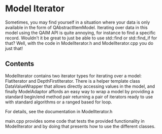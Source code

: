 # Model Iterator

Sometimes, you may find yourself in a situation where your data is only available in the form of QAbstractItemModel. Iterating over data in this model using the QAIM API is quite annoying, for instance to find a specific record. Wouldn't it be great to just be able to use std::find or std::find_if for that? Well, with the code in ModelIterator.h and ModelIterator.cpp you do just that!

## Contents

ModelIterator contains two iterator types for iterating over a model: FlatIterator and DepthFirstIterator. There is a helper template class DataValueWrapper that allows directly accessing values in the model, and finally ModelAdaptor affords an easy way to wrap a model by providing a standard begin/end method pair returning a pair of iterators ready to use with standard algorithms or a ranged based for loop.

For details, see the documentation in ModelIterator.h

main.cpp provides some code that tests the provided functionality in ModelIterator and by doing that presents how to use the different classes.

